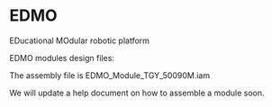 # EDMO
EDucational MOdular robotic platform

EDMO modules design files: 

The assembly file is EDMO_Module_TGY_50090M.iam

We will update a help document on how to assemble a module soon.
